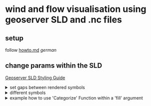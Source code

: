 # wind and flow visualisation using geoserver SLD and .nc files

## setup

follow [howto.md](https://github.com/JohannesSchnell/gsLubeck/blob/main/howto.md) _german_

## change params within the SLD

[Geoserver SLD Styling Guide](https://docs.geoserver.org/latest/en/user/styling/sld/index.html)

<details>
  <summary>
set gaps between rendered symbols
</summary>

```xml
<ogc:Function name="parameter">
 <ogc:Literal>scale</ogc:Literal>
 <ogc:Literal>0.001</ogc:Literal>
</ogc:Function>
```

</details>

<details>
  <summary>
different symbols
</summary>

allows for [build-in and generic shapes](https://docs.geoserver.org/latest/en/user/styling/sld/extensions/pointsymbols.html)

```xml
<PointSymbolizer>
  <Graphic>
    <Mark>
      <WellKnownName>
        extshape://narrow
      </WellKnownName>
      .
      .
      .
```

</details>

<details>
  <summary>
example how to use 'Categorize' Function within a 'fill' argument
</summary>

```xml
<Fill>
  <CssParameter name ="fill">
    <ogc:Function name ="Categorize">

      <ogc:Function name="sqrt">
        <ogc:Add>
          <ogc:Mul>
            <ogc:PropertyName>uo</ogc:PropertyName>
            <ogc:PropertyName>uo</ogc:PropertyName>
          </ogc:Mul>
          <ogc:Mul>
            <ogc:PropertyName>vo</ogc:PropertyName>
            <ogc:PropertyName>vo</ogc:PropertyName>
          </ogc:Mul>
        </ogc:Add>
      </ogc:Function>

      <ogc:Literal>#ffffff</ogc:Literal>
      <ogc:Literal>0.01</ogc:Literal>
      <ogc:Literal>#1ce3ed</ogc:Literal>
      <ogc:Literal>0.02</ogc:Literal>
      <ogc:Literal>#148818</ogc:Literal>
      <ogc:Literal>0.06</ogc:Literal>
      <ogc:Literal>#dbeb52</ogc:Literal>
      <ogc:Literal>0.1</ogc:Literal>
      <ogc:Literal>#edad4c</ogc:Literal>
      <ogc:Literal>0.2</ogc:Literal>
      <ogc:Literal>#c92d24</ogc:Literal>

    </ogc:Function >
  </CssParameter>
</Fill>
```

</details>
